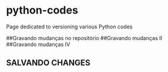 # python-codes
Page dedicated to versioning various Python codes

##Gravando mudanças no repositório
##Gravando mudanças II
##Gravando mudanças IV
## SALVANDO CHANGES
